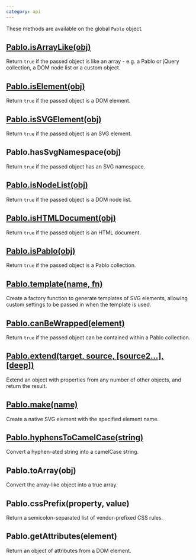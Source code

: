 ```yaml
---
category: api
---
```


These methods are available on the global `Pablo` object.


## [Pablo.isArrayLike(obj)](/api/isArrayLike/)

Return `true` if the passed object is like an array - e.g. a Pablo or jQuery 
collection, a DOM node list or a custom object.


## [Pablo.isElement(obj)](/api/isElement/)

Return `true` if the passed object is a DOM element.


## [Pablo.isSVGElement(obj)](/api/isSVGElement/)

Return `true` if the passed object is an SVG element.


## Pablo.hasSvgNamespace(obj)

Return `true` if the passed object has an SVG namespace.


## [Pablo.isNodeList(obj)](/api/isNodeList/)

Return `true` if the passed object is a DOM node list.


## [Pablo.isHTMLDocument(obj)](/api/isHTMLDocument/)

Return `true` if the passed object is an HTML document.


## [Pablo.isPablo(obj)](/api/isPablo/)

Return `true` if the passed object is a Pablo collection.


## [Pablo.template(name, fn)](/api/template/)

Create a factory function to generate templates of SVG elements, allowing custom settings to be passed in when the template is used.


## [Pablo.canBeWrapped(element)](/api/canBeWrapped/)

Return `true` if the passed object can be contained within a Pablo 
collection.


## [Pablo.extend(target, source, \[source2...\], \[deep\])](/api/extend/)

Extend an object with properties from any number of other objects, and return the result.


## [Pablo.make(name)](/api/make/)

Create a native SVG element with the specified element name.


## [Pablo.hyphensToCamelCase(string)](/api/hyphensToCamelCase/)

Convert a hyphen-ated string into a camelCase string.



<!-- TODO: add sub-pages -->


## Pablo.toArray(obj)

Convert the array-like object into a true array.


## Pablo.cssPrefix(property, value)

Return a semicolon-separated list of vendor-prefixed CSS rules.


## Pablo.getAttributes(element)

Return an object of attributes from a DOM element.
